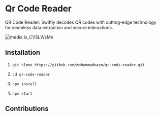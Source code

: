 # Qr Code Reader

QR Code Reader: Swiftly decodes QR codes with cutting-edge technology for seamless data extraction and secure interactions.

![media io_CVSLWsMn](https://github.com/mohammadnazm/stop-watch-app/assets/63538356/9d30533d-f829-4a7f-84be-e4f593c7ece4)


## Installation

1. `git clone https://github.com/mohammadnazm/qr-code-reader.git`

2. `cd qr-code-reader`

3. `npm install`

4. `npm start`

## Contributions

